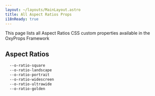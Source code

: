 ```yaml
---
layout: ~/layouts/MainLayout.astro
title: All Aspect Ratios Props
i18nReady: true
---
```


This page lists all Aspect Ratios CSS custom properties available in the OxyProps Framework

## Aspect Ratios

```css
  --o-ratio-square
  --o-ratio-landscape
  --o-ratio-portrait
  --o-ratio-widescreen
  --o-ratio-ultrawide
  --o-ratio-golden
  ```
